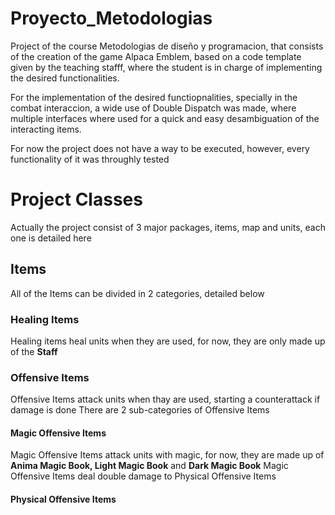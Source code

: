 # Proyecto_Metodologias

Project of the course Metodologias de diseño y programacion, that consists of the creation of the game Alpaca Emblem, based on a code template given by the teaching stafff, where the student is in charge of implementing the desired functionalities.
<p>
  For the implementation of the desired functiopnalities, specially in the combat interaccion, a wide use of Double Dispatch was made, where multiple interfaces where used for a quick and easy desambiguation of the interacting items.

For now the project does not have a way to be executed, however, every functionality of it was throughly tested

# Project Classes
Actually the project consist of 3 major packages, items, map and units, each one is detailed here
## Items
All of the Items can be divided in 2 categories, detailed below

### Healing Items
Healing items heal units when they are used, for now, they are only made up of the **Staff**

### Offensive Items
Offensive Items attack units when thay are used, starting a counterattack if damage is done
There are 2 sub-categories of Offensive Items

#### Magic Offensive Items
Magic Offensive Items attack units with magic, for now, they are made up of **Anima Magic Book, Light Magic Book** and **Dark Magic Book**
Magic Offensive Items deal double damage to Physical Offensive Items

#### Physical Offensive Items
